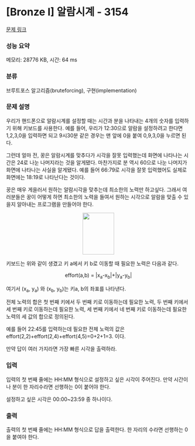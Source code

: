 # [Bronze I] 알람시계 - 3154 

[문제 링크](https://www.acmicpc.net/problem/3154) 

### 성능 요약

메모리: 28776 KB, 시간: 64 ms

### 분류

브루트포스 알고리즘(bruteforcing), 구현(implementation)

### 문제 설명

<p>우리가 핸드폰으로 알람시계를 설정할 때는 시간과 분을 나타내는 4개의 숫자를 입력하기 위해 키보드를 사용한다. 예를 들어, 우리가 12:30으로 알람을 설정하려고 한다면 1,2,3,0을 입력하면 되고 9시30분 같은 경우는 맨 앞에 0을 붙여 0,9,3,0을 누르면 된다.</p>

<p>그런데 얼마 전, 꿍은 알람시계를 맞추다가 시각을 잘못 입력했는데 화면에 나타나는 시간은 24로 나눈 나머지라는 것을 알게됐다. 마찬가지로 분 역시 60으로 나눈 나머지가 화면에 나타나는 사실을 알게됐다. 예를 들어 66:79로 시각을 잘못 입력했어도 실제로 화면에는 18:19로 나타난다는 것이다.</p>

<p>꿍은 매우 게을러서 원하는 알람시각을 맞추는데 최소한의 노력만 하고싶다. 그래서 여러분들은 꿍이 어떻게 하면 최소한의 노력을 들여서 원하는 시각으로 알람을 맞출 수 있을지 알아내는 프로그램을 만들어야 한다.</p>

<p style="text-align: center;"><img alt="" src="" style="width: 86px; height: 114px;"></p>

<p>키보드는 위와 같이 생겼고 키 a에서 키 b로 이동할 때 필요한 노력은 다음과 같다.</p>

<p style="text-align: center;">effort(a,b) = |x<sub>a</sub>-x<sub>b</sub>|+|y<sub>a</sub>-y<sub>b</sub>|</p>

<p>여기서 (x<sub>a</sub>, y<sub>a</sub>) 와 (x<sub>b</sub>, y<sub>b</sub>)는 키a, b의 좌표를 나타낸다.</p>

<p>전체 노력의 합은 첫 번째 키에서 두 번째 키로 이동하는데 필요한 노력, 두 번째 키에서 세 번째 키로 이동하는데 필요한 노력, 세 번째 키에서 네 번째 키로 이동하는데 필요한 노력의 세 값의 합으로 정의된다.</p>

<p>예를 들어 22:45를 입력하는데 필요한 전체 노력의 값은 effort(2,2)+effort(2,4)+effort(4,5)=0+2+1=3. 이다.</p>

<p>만약 답이 여러 가지라면 가장 빠른 시각을 출력하라.</p>

### 입력 

 <p>입력의 첫 번째 줄에는 HH:MM 형식으로 설정하고 싶은 시각이 주어진다. 만약 시간이나 분이 한 자리수라면 선행하는 0이 붙어야 한다.</p>

<p>설정하고 싶은 시각은 00:00~23:59 중 하나이다.</p>

### 출력 

 <p>출력의 첫 번째 줄에는 HH:MM 형식으로 답을 출력한다. 한 자리의 수라면 선행하는 0을 붙여야 한다.</p>

